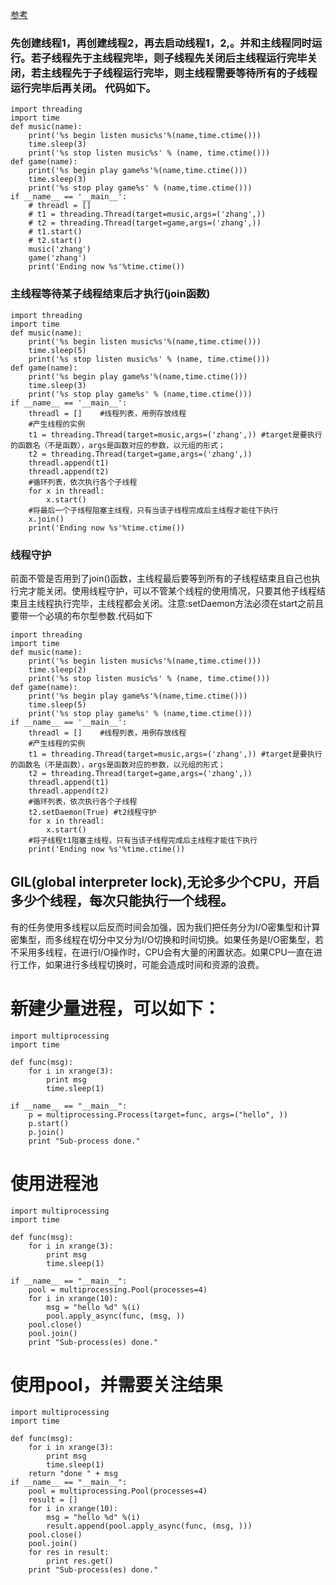 [参考](https://blog.51cto.com/10836356/2176371)
### 先创建线程1，再创建线程2，再去启动线程1，2,。并和主线程同时运行。若子线程先于主线程完毕，则子线程先关闭后主线程运行完毕关闭，若主线程先于子线程运行完毕，则主线程需要等待所有的子线程运行完毕后再关闭。 代码如下。  
```
import threading
import time
def music(name):
    print('%s begin listen music%s'%(name,time.ctime()))
    time.sleep(3)
    print('%s stop listen music%s' % (name, time.ctime()))
def game(name):
    print('%s begin play game%s'%(name,time.ctime()))
    time.sleep(3)
    print('%s stop play game%s' % (name,time.ctime()))
if __name__ == '__main__':
    # threadl = []
    # t1 = threading.Thread(target=music,args=('zhang',))
    # t2 = threading.Thread(target=game,args=('zhang',))
    # t1.start()
    # t2.start()
    music('zhang')
    game('zhang')
    print('Ending now %s'%time.ctime())
```
### 主线程等待某子线程结束后才执行(join函数)  
```
import threading
import time
def music(name):
    print('%s begin listen music%s'%(name,time.ctime()))
    time.sleep(5)
    print('%s stop listen music%s' % (name, time.ctime()))
def game(name):
    print('%s begin play game%s'%(name,time.ctime()))
    time.sleep(3)
    print('%s stop play game%s' % (name,time.ctime()))
if __name__ == '__main__':
    threadl = []    #线程列表，用例存放线程
    #产生线程的实例
    t1 = threading.Thread(target=music,args=('zhang',)) #target是要执行的函数名（不是函数），args是函数对应的参数，以元组的形式；
    t2 = threading.Thread(target=game,args=('zhang',))
    threadl.append(t1)
    threadl.append(t2)
    #循环列表，依次执行各个子线程
    for x in threadl:
        x.start()
    #将最后一个子线程阻塞主线程，只有当该子线程完成后主线程才能往下执行
    x.join()
    print('Ending now %s'%time.ctime())
```  
### 线程守护  
前面不管是否用到了join()函数，主线程最后要等到所有的子线程结束且自己也执行完才能关闭。使用线程守护，可以不管某个线程的使用情况，只要其他子线程结束且主线程执行完毕，主线程都会关闭。注意:setDaemon方法必须在start之前且要带一个必填的布尔型参数.代码如下   
```
import threading
import time
def music(name):
    print('%s begin listen music%s'%(name,time.ctime()))
    time.sleep(2)
    print('%s stop listen music%s' % (name, time.ctime()))
def game(name):
    print('%s begin play game%s'%(name,time.ctime()))
    time.sleep(5)
    print('%s stop play game%s' % (name,time.ctime()))
if __name__ == '__main__':
    threadl = []    #线程列表，用例存放线程
    #产生线程的实例
    t1 = threading.Thread(target=music,args=('zhang',)) #target是要执行的函数名（不是函数），args是函数对应的参数，以元组的形式；
    t2 = threading.Thread(target=game,args=('zhang',))
    threadl.append(t1)
    threadl.append(t2)
    #循环列表，依次执行各个子线程
    t2.setDaemon(True) #t2线程守护
    for x in threadl:
        x.start()
    #将子线程t1阻塞主线程，只有当该子线程完成后主线程才能往下执行
    print('Ending now %s'%time.ctime())
```
## GIL(global interpreter lock),无论多少个CPU，开启多少个线程，每次只能执行一个线程。  
有的任务使用多线程以后反而时间会加强，因为我们把任务分为I/O密集型和计算密集型，而多线程在切分中又分为I/O切换和时间切换。如果任务是I/O密集型，若不采用多线程，在进行I/O操作时，CPU会有大量的闲置状态。如果CPU一直在进行工作，如果进行多线程切换时，可能会造成时间和资源的浪费。  
# 新建少量进程，可以如下：　　
```
import multiprocessing
import time

def func(msg):
    for i in xrange(3):
        print msg
        time.sleep(1)

if __name__ == "__main__":
    p = multiprocessing.Process(target=func, args=("hello", ))
    p.start()
    p.join()
    print "Sub-process done."
```  
# 使用进程池　　
```
import multiprocessing
import time

def func(msg):
    for i in xrange(3):
        print msg
        time.sleep(1)

if __name__ == "__main__":
    pool = multiprocessing.Pool(processes=4)
    for i in xrange(10):
        msg = "hello %d" %(i)
        pool.apply_async(func, (msg, ))
    pool.close()
    pool.join()
    print "Sub-process(es) done."
```
# 使用pool，并需要关注结果　　
```
import multiprocessing
import time

def func(msg):
    for i in xrange(3):
        print msg
        time.sleep(1)
    return "done " + msg
if __name__ == "__main__":
    pool = multiprocessing.Pool(processes=4)
    result = []
    for i in xrange(10):
        msg = "hello %d" %(i)
        result.append(pool.apply_async(func, (msg, )))
    pool.close()
    pool.join()
    for res in result:
        print res.get()
    print "Sub-process(es) done."
```   

